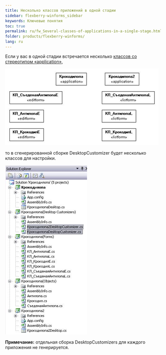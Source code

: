 ```yaml
---
title: Несколько классов приложений в одной стадии
sidebar: flexberry-winforms_sidebar
keywords: Ключевые понятия
toc: true
permalink: ru/fw_Several-classes-of-applications-in-a-single-stage.html
folder: products/flexberry-winforms/
lang: ru
---
```


Если у вас в одной стадии встречается несколько [классов со стереотипом &laquo;application&raquo;](fd_application.html),

![](/images/pages/products/flexberry-winforms/development/generation/2-app_-u-m-l.jpg)


то в сгенерированной сборке DesktopCustomizer будет несколько классов для настройки. 

![](/images/pages/products/flexberry-winforms/development/generation/2-app_-s-l-n.jpg)

__Примечание:__ отдельная сборка DesktopCustomizers для каждого приложения не генерируется.

